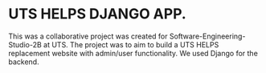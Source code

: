 # UTS HELPS DJANGO APP.
This was a collaborative project was created for Software-Engineering-Studio-2B at UTS. The project was to aim to build a UTS HELPS replacement website with admin/user functionality. We used Django for the backend. 
